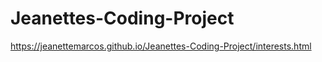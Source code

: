# Jeanettes-Coding-Project

https://jeanettemarcos.github.io/Jeanettes-Coding-Project/interests.html
